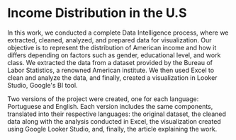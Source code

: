 # Income Distribution in the U.S

In this work, we conducted a complete Data Intelligence process, where we extracted, cleaned, analyzed, and prepared data for visualization. Our objective is to represent 
the distribution of American income and how it differs depending on factors such as gender, educational level, and work class. We extracted the data from a dataset provided 
by the Bureau of Labor Statistics, a renowned American institute. We then used Excel to clean and analyze the data, and finally, created a visualization in Looker Studio, 
Google's BI tool.

Two versions of the project were created, one for each language: Portuguese and English. Each version includes the same components, translated into their respective languages:
the original dataset, the cleaned data along with the analysis conducted in Excel, the visualization created using Google Looker Studio, and, finally, the article explaining
the work.
